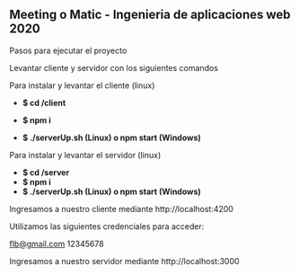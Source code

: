## Meeting o Matic - Ingenieria de aplicaciones web 2020

Pasos para ejecutar el proyecto

Levantar cliente y servidor con los siguientes comandos 

Para instalar y levantar el cliente (linux)

- **$ cd /client**

- **$ npm i**

- **$ ./serverUp.sh (Linux) o npm start (Windows)**

Para instalar y levantar el servidor (linux)
- **$ cd /server**
- **$ npm i**
- **$ ./serverUp.sh (Linux) o npm start (Windows)**

Ingresamos a nuestro cliente mediante http://localhost:4200

Utilizamos las siguientes credenciales para acceder:

flb@gmail.com
12345678

Ingresamos a nuestro servidor mediante http://localhost:3000



